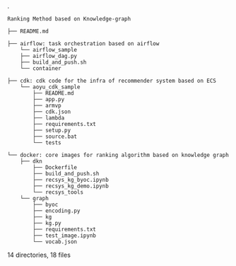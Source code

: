 .

    Ranking Method based on Knowledge-graph

    ├── README.md
    
    ├── airflow: task orchestration based on airflow
        └── airflow_sample
        ├── airflow_dag.py
        ├── build_and_push.sh
        └── container

    ├── cdk: cdk code for the infra of recommender system based on ECS
        └── aoyu_cdk_sample
            ├── README.md
            ├── app.py
            ├── armvp
            ├── cdk.json
            ├── lambda
            ├── requirements.txt
            ├── setup.py
            ├── source.bat
            └── tests

    └── docker: core images for ranking algorithm based on knowledge graph
        ├── dkn
            ├── Dockerfile
            ├── build_and_push.sh
            ├── recsys_kg_byoc.ipynb
            ├── recsys_kg_demo.ipynb
            └── recsys_tools
        └── graph
            ├── byoc
            ├── encoding.py
            ├── kg
            ├── kg.py
            ├── requirements.txt
            ├── test_image.ipynb
            └── vocab.json

14 directories, 18 files
